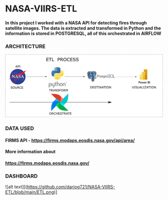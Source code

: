 # NASA-VIIRS-ETL
#### In this project I worked with a NASA API for detecting fires through satellite images. The data is extracted and transformed in Python and the information is stored in POSTGRESQL, all of this orchestrated in AIRFLOW

### ARCHITECTURE

![alt text](https://github.com/dariog721/NASA-VIIRS-ETL/blob/main/ETL.png)

### DATA USED

#### FIRMS API - https://firms.modaps.eosdis.nasa.gov/api/area/

#### More information about 
#### https://firms.modaps.eosdis.nasa.gov/

### DASHBOARD
![alt text][(https://github.com/dariog721/NASA-VIIRS-ETL/blob/main/ETL.png)]
